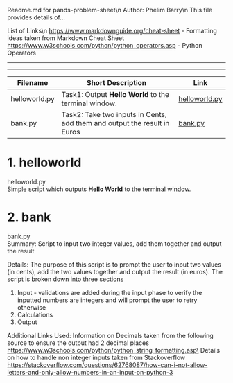Readme.md for pands-problem-sheet\n
Author: Phelim Barry\n
This file provides details of...

List of Links\n
https://www.markdownguide.org/cheat-sheet - Formatting ideas taken from Markdown Cheat Sheet
https://www.w3schools.com/python/python_operators.asp - Python Operators

---
---

| Filename | Short Description | Link |
| --- | ---| ---|
| helloworld.py | Task1: Output **Hello World** to the terminal window. | [helloworld.py](#1-helloworld) 
| bank.py| Task2: Take two inputs in Cents, add them and output the result in Euros | [bank.py](#2-bank) 


# 1. helloworld

helloworld.py  
Simple script which outputs **Hello World** to the terminal window.

# 2. bank

bank.py  
Summary: Script to input two integer values, add them together and output the result

Details: The purpose of this script is to prompt the user to input two values (in cents), add the two values together and output the result (in euros). The script is broken down into three sections
1) Input - validations are added during the input phase to verify the inputted numbers are integers and will prompt the user to retry otherwise
2) Calculations
3) Output

Additional Links Used:
Information on Decimals taken from the following source to ensure the output had 2 decimal places   https://www.w3schools.com/python/python_string_formatting.asp\
Details on how to handle non integer inputs taken from Stackoverflow
https://stackoverflow.com/questions/62768087/how-can-i-not-allow-letters-and-only-allow-numbers-in-an-input-on-python-3



